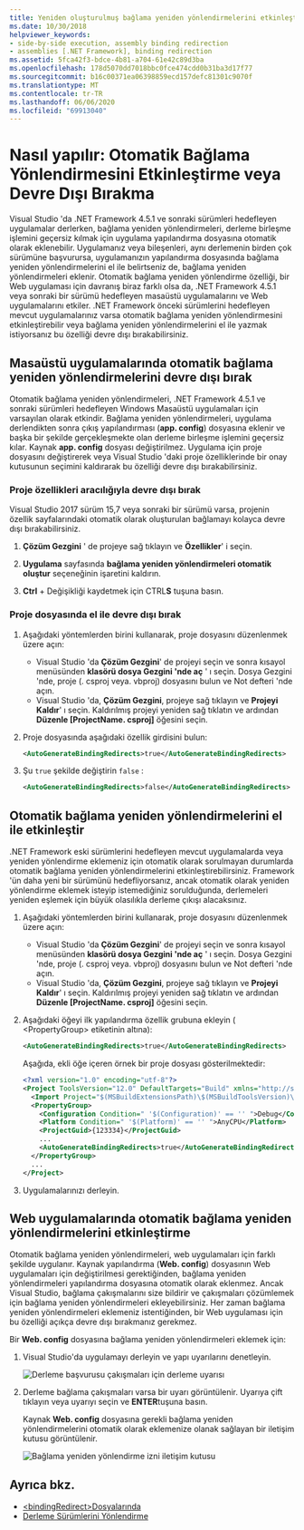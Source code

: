 ```yaml
---
title: Yeniden oluşturulmuş bağlama yeniden yönlendirmelerini etkinleştir veya devre dışı bırak
ms.date: 10/30/2018
helpviewer_keywords:
- side-by-side execution, assembly binding redirection
- assemblies [.NET Framework], binding redirection
ms.assetid: 5fca42f3-bdce-4b81-a704-61e42c89d3ba
ms.openlocfilehash: 178d5070dd7018bbc0fce474cdd0b31ba3d17f77
ms.sourcegitcommit: b16c00371ea06398859ecd157defc81301c9070f
ms.translationtype: MT
ms.contentlocale: tr-TR
ms.lasthandoff: 06/06/2020
ms.locfileid: "69913040"
---
```

# <a name="how-to-enable-and-disable-automatic-binding-redirection"></a>Nasıl yapılır: Otomatik Bağlama Yönlendirmesini Etkinleştirme veya Devre Dışı Bırakma

Visual Studio 'da .NET Framework 4.5.1 ve sonraki sürümleri hedefleyen uygulamalar derlerken, bağlama yeniden yönlendirmeleri, derleme birleşme işlemini geçersiz kılmak için uygulama yapılandırma dosyasına otomatik olarak eklenebilir. Uygulamanız veya bileşenleri, aynı derlemenin birden çok sürümüne başvurursa, uygulamanızın yapılandırma dosyasında bağlama yeniden yönlendirmelerini el ile belirtseniz de, bağlama yeniden yönlendirmeleri eklenir. Otomatik bağlama yeniden yönlendirme özelliği, bir Web uygulaması için davranış biraz farklı olsa da, .NET Framework 4.5.1 veya sonraki bir sürümü hedefleyen masaüstü uygulamalarını ve Web uygulamalarını etkiler. .NET Framework önceki sürümlerini hedefleyen mevcut uygulamalarınız varsa otomatik bağlama yeniden yönlendirmesini etkinleştirebilir veya bağlama yeniden yönlendirmelerini el ile yazmak istiyorsanız bu özelliği devre dışı bırakabilirsiniz.

## <a name="disable-automatic-binding-redirects-in-desktop-apps"></a>Masaüstü uygulamalarında otomatik bağlama yeniden yönlendirmelerini devre dışı bırak

Otomatik bağlama yeniden yönlendirmeleri, .NET Framework 4.5.1 ve sonraki sürümleri hedefleyen Windows Masaüstü uygulamaları için varsayılan olarak etkindir. Bağlama yeniden yönlendirmeleri, uygulama derlendikten sonra çıkış yapılandırması (**app. config**) dosyasına eklenir ve başka bir şekilde gerçekleşmekte olan derleme birleşme işlemini geçersiz kılar. Kaynak **app. config** dosyası değiştirilmez. Uygulama için proje dosyasını değiştirerek veya Visual Studio 'daki proje özelliklerinde bir onay kutusunun seçimini kaldırarak bu özelliği devre dışı bırakabilirsiniz.

### <a name="disable-through-project-properties"></a>Proje özellikleri aracılığıyla devre dışı bırak

Visual Studio 2017 sürüm 15,7 veya sonraki bir sürümü varsa, projenin özellik sayfalarındaki otomatik olarak oluşturulan bağlamayı kolayca devre dışı bırakabilirsiniz.

1. **Çözüm Gezgini** ' de projeye sağ tıklayın ve **Özellikler**' i seçin.

2. **Uygulama** sayfasında **bağlama yeniden yönlendirmeleri otomatik oluştur** seçeneğinin işaretini kaldırın.

3. **Ctrl** + Değişikliği kaydetmek için CTRL**S** tuşuna basın.

### <a name="disable-manually-in-the-project-file"></a>Proje dosyasında el ile devre dışı bırak

1. Aşağıdaki yöntemlerden birini kullanarak, proje dosyasını düzenlenmek üzere açın:

   - Visual Studio 'da **Çözüm Gezgini**' de projeyi seçin ve sonra kısayol menüsünden **klasörü dosya Gezgini 'nde aç** ' ı seçin. Dosya Gezgini 'nde, proje (. csproj veya. vbproj) dosyasını bulun ve Not defteri 'nde açın.
   - Visual Studio 'da, **Çözüm Gezgini**, projeye sağ tıklayın ve **Projeyi Kaldır**' ı seçin. Kaldırılmış projeyi yeniden sağ tıklatın ve ardından **Düzenle [ProjectName. csproj]** öğesini seçin.

2. Proje dosyasında aşağıdaki özellik girdisini bulun:

   ```xml
   <AutoGenerateBindingRedirects>true</AutoGenerateBindingRedirects>
   ```

3. Şu `true` şekilde değiştirin `false` :

   ```xml
   <AutoGenerateBindingRedirects>false</AutoGenerateBindingRedirects>
   ```

## <a name="enable-automatic-binding-redirects-manually"></a>Otomatik bağlama yeniden yönlendirmelerini el ile etkinleştir

.NET Framework eski sürümlerini hedefleyen mevcut uygulamalarda veya yeniden yönlendirme eklemeniz için otomatik olarak sorulmayan durumlarda otomatik bağlama yeniden yönlendirmelerini etkinleştirebilirsiniz. Framework 'ün daha yeni bir sürümünü hedefliyorsanız, ancak otomatik olarak yeniden yönlendirme eklemek isteyip istemediğiniz sorulduğunda, derlemeleri yeniden eşlemek için büyük olasılıkla derleme çıkışı alacaksınız.

1. Aşağıdaki yöntemlerden birini kullanarak, proje dosyasını düzenlenmek üzere açın:

   - Visual Studio 'da **Çözüm Gezgini**' de projeyi seçin ve sonra kısayol menüsünden **klasörü dosya Gezgini 'nde aç** ' ı seçin. Dosya Gezgini 'nde, proje (. csproj veya. vbproj) dosyasını bulun ve Not defteri 'nde açın.
   - Visual Studio 'da, **Çözüm Gezgini**, projeye sağ tıklayın ve **Projeyi Kaldır**' ı seçin. Kaldırılmış projeyi yeniden sağ tıklatın ve ardından **Düzenle [ProjectName. csproj]** öğesini seçin.

2. Aşağıdaki öğeyi ilk yapılandırma özellik grubuna ekleyin ( \<PropertyGroup> etiketinin altına):

   ```xml
   <AutoGenerateBindingRedirects>true</AutoGenerateBindingRedirects>
   ```

   Aşağıda, ekli öğe içeren örnek bir proje dosyası gösterilmektedir:

   ```xml
   <?xml version="1.0" encoding="utf-8"?>
   <Project ToolsVersion="12.0" DefaultTargets="Build" xmlns="http://schemas.microsoft.com/developer/msbuild/2003">
     <Import Project="$(MSBuildExtensionsPath)\$(MSBuildToolsVersion)\Microsoft.Common.props" Condition="Exists('$(MSBuildExtensionsPath)\$(MSBuildToolsVersion)\Microsoft.Common.props')" />
     <PropertyGroup>
       <Configuration Condition=" '$(Configuration)' == '' ">Debug</Configuration>
       <Platform Condition=" '$(Platform)' == '' ">AnyCPU</Platform>
       <ProjectGuid>{123334}</ProjectGuid>
       ...
       <AutoGenerateBindingRedirects>true</AutoGenerateBindingRedirects>
     </PropertyGroup>
     ...
   </Project>
   ```

3. Uygulamalarınızı derleyin.

## <a name="enable-automatic-binding-redirects-in-web-apps"></a>Web uygulamalarında otomatik bağlama yeniden yönlendirmelerini etkinleştirme

Otomatik bağlama yeniden yönlendirmeleri, web uygulamaları için farklı şekilde uygulanır. Kaynak yapılandırma (**Web. config**) dosyasının Web uygulamaları için değiştirilmesi gerektiğinden, bağlama yeniden yönlendirmeleri yapılandırma dosyasına otomatik olarak eklenmez. Ancak Visual Studio, bağlama çakışmalarını size bildirir ve çakışmaları çözümlemek için bağlama yeniden yönlendirmeleri ekleyebilirsiniz. Her zaman bağlama yeniden yönlendirmeleri eklemeniz istentiğinden, bir Web uygulaması için bu özelliği açıkça devre dışı bırakmanız gerekmez.

Bir **Web. config** dosyasına bağlama yeniden yönlendirmeleri eklemek için:

1. Visual Studio'da uygulamayı derleyin ve yapı uyarılarını denetleyin.

   ![Derleme başvurusu çakışmaları için derleme uyarısı](./media/clr-assemblyrefwarning.png "CLR_AssemblyRefWarning")

2. Derleme bağlama çakışmaları varsa bir uyarı görüntülenir. Uyarıya çift tıklayın veya uyarıyı seçin ve **ENTER**tuşuna basın.

   Kaynak **Web. config** dosyasına gerekli bağlama yeniden yönlendirmelerini otomatik olarak eklemenize olanak sağlayan bir iletişim kutusu görüntülenir.

   ![Bağlama yeniden yönlendirme izni iletişim kutusu](./media/clr-addbindingredirect.png "CLR_AddBindingRedirect")

## <a name="see-also"></a>Ayrıca bkz.

- [\<bindingRedirect>Dosyalarında](./file-schema/runtime/bindingredirect-element.md)
- [Derleme Sürümlerini Yönlendirme](redirect-assembly-versions.md)
